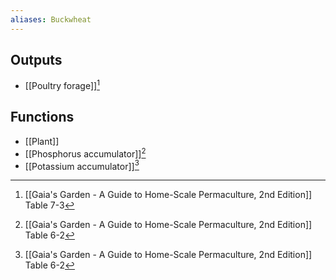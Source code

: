 ```yaml
---
aliases: Buckwheat
---
```

## Outputs
- [[Poultry forage]][^1]

## Functions
- [[Plant]]
- [[Phosphorus accumulator]][^2]
- [[Potassium accumulator]][^2]

[^1]: [[Gaia's Garden - A Guide to Home-Scale Permaculture, 2nd Edition]] Table 7-3
[^2]: [[Gaia's Garden - A Guide to Home-Scale Permaculture, 2nd Edition]] Table 6-2
